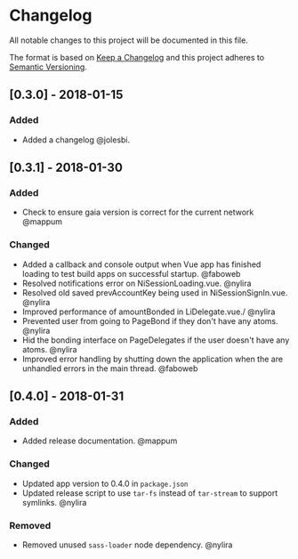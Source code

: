 # Changelog
All notable changes to this project will be documented in this file.

The format is based on [Keep a Changelog](http://keepachangelog.com/en/1.0.0/)
and this project adheres to [Semantic Versioning](http://semver.org/spec/v2.0.0.html).

## [0.3.0] - 2018-01-15
### Added
- Added a changelog @jolesbi.

## [0.3.1] - 2018-01-30
### Added
* Check to ensure gaia version is correct for the current network @mappum

### Changed
* Added a callback and console output when Vue app has finished loading to test build apps on successful startup. @faboweb
* Resolved notifications error on NiSessionLoading.vue. @nylira
* Resolved old saved prevAccountKey being used in NiSessionSignIn.vue. @nylira
* Improved performance of amountBonded in LiDelegate.vue./ @nylira
* Prevented user from going to PageBond if they don't have any atoms. @nylira
* Hid the bonding interface on PageDelegates if the user doesn't have any atoms. @nylira
* Improved error handling by shutting down the application when the are unhandled errors in the main thread. @faboweb

## [0.4.0] - 2018-01-31
### Added
* Added release documentation. @mappum

### Changed
* Updated app version to 0.4.0 in `package.json`
* Updated release script to use `tar-fs` instead of `tar-stream` to support symlinks. @nylira

### Removed
* Removed unused `sass-loader` node dependency. @nylira
